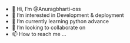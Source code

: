 - 👋 Hi, I’m @Anuragbharti-oss
- 👀 I’m interested in Development & deployment
- 🌱 I’m currently learning python advance
- 💞️ I’m looking to collaborate on 
- 📫 How to reach me ...

<!---
Anuragbharti-oss/Anuragbharti-oss is a ✨ special ✨ repository because its `README.md` (this file) appears on your GitHub profile.
You can click the Preview link to take a look at your changes.
--->
